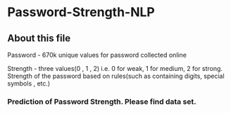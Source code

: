 # Password-Strength-NLP
## About this file
Password - 670k unique values for password collected online

Strength - three values(0 , 1 , 2) i.e. 0 for weak, 1 for medium, 2 for strong.
Strength of the password based on rules(such as containing digits, special symbols , etc.)

### Prediction of Password Strength. Please find data set.
